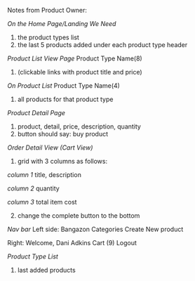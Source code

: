 Notes from Product Owner:

*On the Home Page/Landing We Need*
1. the product types list
2. the last 5 products added under each product type header

*Product List View Page*
Product Type Name(8)
1. (clickable links with product title and price)

*On Product List*
Product Type Name(4)
1. all products for that product type

*Product Detail Page*
1. product, detail, price, description, quantity
2. button should say: buy product

*Order Detail View (Cart View)*
1. grid with 3 columns as follows:

_column 1_
title, description

_column 2_
quantity

_column 3_
total item cost

2. change the complete button to the bottom

*Nav bar*
Left side:
Bangazon
Categories
Create New product

Right:
Welcome, Dani Adkins
Cart (9)
Logout

*Product Type List*
1. last added products